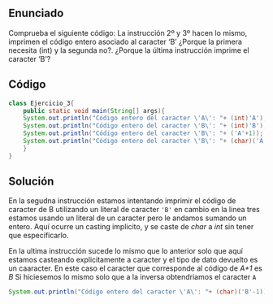 ## Enunciado

Comprueba el siguiente código: La instrucción 2º y 3º hacen lo mismo, imprimen el código entero asociado al caracter ‘B’
¿Porque la primera necesita (int) y la segunda no?. ¿Porque la última instrucción imprime el
caracter ‘B’?

## Código

```java 
class Ejercicio_3{
    public static void main(String[] args){
    System.out.println("Código entero del caracter \'A\': "+ (int)'A');
    System.out.println("Código entero del caracter \'B\': "+ (int)'B');
    System.out.println("Código entero del caracter \'B\': "+ ('A'+1));
    System.out.println("Código entero del caracter \'B\': "+ (char)('A'+1));
    }
}
```

## Solución

En la segudna instrucción estamos intentando imprimir el código de caracter de B utilizando un literal de caracter `'B'` en cambio en la linea tres estamos usando un literal de un caracter pero le andamos sumando un entero. Aquí ocurre un casting implicito, y se caste de *char* a *int* sin tener que especificarlo.

En la ultima instrucción sucede lo mismo que lo anterior solo que aquí estamos casteando explicitamente a caracter y el tipo de dato devuelto es un caaracter. En este caso el caracter que corresponde al código de *A+1* es *B* Si hiciesemos lo mismo solo que a la inversa obtendriamos el caracter `A`

```java
System.out.println("Código entero del caracter \'A\': "+ (char)('B'-1)); // Retorna el caracter 'A'
```